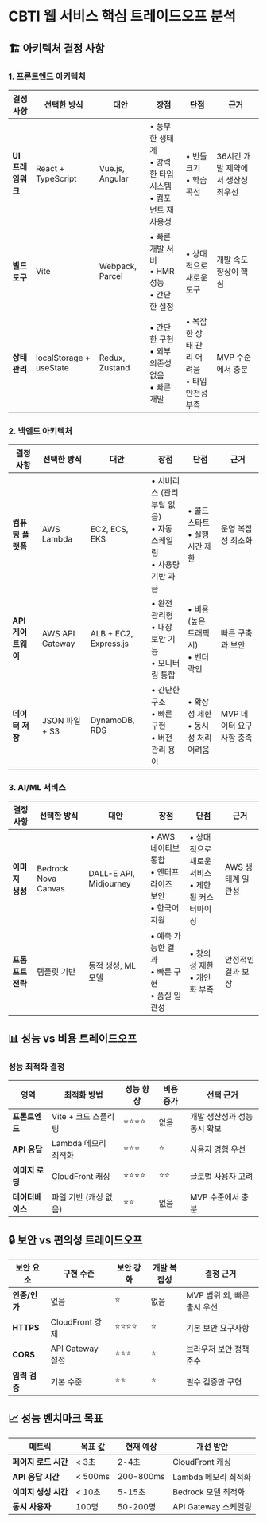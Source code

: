 # CBTI 웹 서비스 핵심 트레이드오프 분석

## 🏗️ 아키텍처 결정 사항

### 1. 프론트엔드 아키텍처

| 결정 사항 | 선택한 방식 | 대안 | 장점 | 단점 | 근거 |
|-----------|-------------|------|------|------|------|
| **UI 프레임워크** | React + TypeScript | Vue.js, Angular | • 풍부한 생태계<br>• 강력한 타입 시스템<br>• 컴포넌트 재사용성 | • 번들 크기<br>• 학습 곡선 | 36시간 개발 제약에서 생산성 최우선 |
| **빌드 도구** | Vite | Webpack, Parcel | • 빠른 개발 서버<br>• HMR 성능<br>• 간단한 설정 | • 상대적으로 새로운 도구 | 개발 속도 향상이 핵심 |
| **상태 관리** | localStorage + useState | Redux, Zustand | • 간단한 구현<br>• 외부 의존성 없음<br>• 빠른 개발 | • 복잡한 상태 관리 어려움<br>• 타입 안전성 부족 | MVP 수준에서 충분 |

### 2. 백엔드 아키텍처

| 결정 사항 | 선택한 방식 | 대안 | 장점 | 단점 | 근거 |
|-----------|-------------|------|------|------|------|
| **컴퓨팅 플랫폼** | AWS Lambda | EC2, ECS, EKS | • 서버리스 (관리 부담 없음)<br>• 자동 스케일링<br>• 사용량 기반 과금 | • 콜드 스타트<br>• 실행 시간 제한 | 운영 복잡성 최소화 |
| **API 게이트웨이** | AWS API Gateway | ALB + EC2, Express.js | • 완전 관리형<br>• 내장 보안 기능<br>• 모니터링 통합 | • 비용 (높은 트래픽 시)<br>• 벤더 락인 | 빠른 구축과 보안 |
| **데이터 저장** | JSON 파일 + S3 | DynamoDB, RDS | • 간단한 구조<br>• 빠른 구현<br>• 버전 관리 용이 | • 확장성 제한<br>• 동시성 처리 어려움 | MVP 데이터 요구사항 충족 |

### 3. AI/ML 서비스

| 결정 사항 | 선택한 방식 | 대안 | 장점 | 단점 | 근거 |
|-----------|-------------|------|------|------|------|
| **이미지 생성** | Bedrock Nova Canvas | DALL-E API, Midjourney | • AWS 네이티브 통합<br>• 엔터프라이즈 보안<br>• 한국어 지원 | • 상대적으로 새로운 서비스<br>• 제한된 커스터마이징 | AWS 생태계 일관성 |
| **프롬프트 전략** | 템플릿 기반 | 동적 생성, ML 모델 | • 예측 가능한 결과<br>• 빠른 구현<br>• 품질 일관성 | • 창의성 제한<br>• 개인화 부족 | 안정적인 결과 보장 |

## 📊 성능 vs 비용 트레이드오프

### 성능 최적화 결정

| 영역 | 최적화 방법 | 성능 향상 | 비용 증가 | 선택 근거 |
|------|-------------|-----------|-----------|-----------|
| **프론트엔드** | Vite + 코드 스플리팅 | ⭐⭐⭐⭐ | 없음 | 개발 생산성과 성능 동시 확보 |
| **API 응답** | Lambda 메모리 최적화 | ⭐⭐⭐ | ⭐ | 사용자 경험 우선 |
| **이미지 로딩** | CloudFront 캐싱 | ⭐⭐⭐⭐ | ⭐⭐ | 글로벌 사용자 고려 |
| **데이터베이스** | 파일 기반 (캐싱 없음) | ⭐⭐ | 없음 | MVP 수준에서 충분 |

## 🔒 보안 vs 편의성 트레이드오프

| 보안 요소 | 구현 수준 | 보안 강화 | 개발 복잡성 | 결정 근거 |
|-----------|-----------|-----------|-------------|-----------|
| **인증/인가** | 없음 | ⭐ | 없음 | MVP 범위 외, 빠른 출시 우선 |
| **HTTPS** | CloudFront 강제 | ⭐⭐⭐⭐ | ⭐ | 기본 보안 요구사항 |
| **CORS** | API Gateway 설정 | ⭐⭐⭐ | ⭐ | 브라우저 보안 정책 준수 |
| **입력 검증** | 기본 수준 | ⭐⭐ | ⭐ | 필수 검증만 구현 |

## 📈 성능 벤치마크 목표

| 메트릭 | 목표 값 | 현재 예상 | 개선 방안 |
|--------|---------|-----------|-----------|
| **페이지 로드 시간** | < 3초 | 2-4초 | CloudFront 캐싱 |
| **API 응답 시간** | < 500ms | 200-800ms | Lambda 메모리 최적화 |
| **이미지 생성 시간** | < 10초 | 5-15초 | Bedrock 모델 최적화 |
| **동시 사용자** | 100명 | 50-200명 | API Gateway 스케일링 |